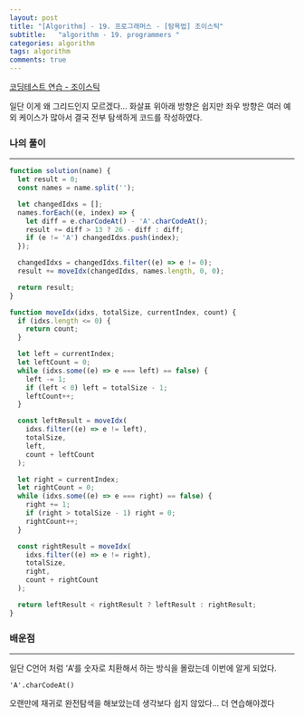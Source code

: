 ```yaml
---
layout: post
title: "[Algorithm] - 19. 프로그래머스 - [탐욕법] 조이스틱"
subtitle:   "algorithm - 19. programmers "
categories: algorithm
tags: algorithm
comments: true
---
```


[코딩테스트 연습 - 조이스틱](https://school.programmers.co.kr/learn/courses/30/lessons/42860)

일단 이게 왜 그리드인지 모르겠다… 화살표 위아래 방향은 쉽지만 좌우 방향은 여러 예외 케이스가 많아서 결국 전부 탐색하게 코드를 작성하였다.

### 나의 풀이

---

```jsx
function solution(name) {
  let result = 0;
  const names = name.split('');

  let changedIdxs = [];
  names.forEach((e, index) => {
    let diff = e.charCodeAt() - 'A'.charCodeAt();
    result += diff > 13 ? 26 - diff : diff;
    if (e != 'A') changedIdxs.push(index);
  });

  changedIdxs = changedIdxs.filter((e) => e != 0);
  result += moveIdx(changedIdxs, names.length, 0, 0);

  return result;
}

function moveIdx(idxs, totalSize, currentIndex, count) {
  if (idxs.length <= 0) {
    return count;
  }

  let left = currentIndex;
  let leftCount = 0;
  while (idxs.some((e) => e === left) == false) {
    left -= 1;
    if (left < 0) left = totalSize - 1;
    leftCount++;
  }

  const leftResult = moveIdx(
    idxs.filter((e) => e != left),
    totalSize,
    left,
    count + leftCount
  );

  let right = currentIndex;
  let rightCount = 0;
  while (idxs.some((e) => e === right) == false) {
    right += 1;
    if (right > totalSize - 1) right = 0;
    rightCount++;
  }

  const rightResult = moveIdx(
    idxs.filter((e) => e != right),
    totalSize,
    right,
    count + rightCount
  );

  return leftResult < rightResult ? leftResult : rightResult;
}
```

### 배운점

---

일단 C언어 처럼 ‘A’를 숫자로 치환해서 하는 방식을 몰랐는데 이번에 알게 되었다.

`'A'.charCodeAt()` 

오랜만에 재귀로 완전탐색을 해보았는데 생각보다 쉽지 않았다… 더 연습해야겠다